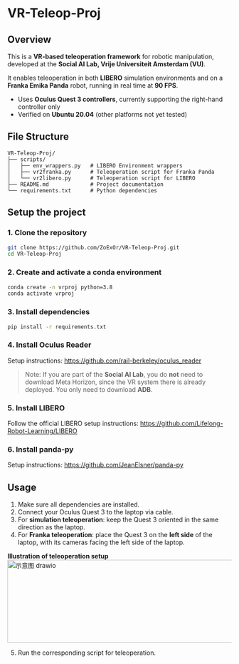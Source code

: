 # VR-Teleop-Proj

## Overview
This is a **VR-based teleoperation framework** for robotic manipulation, developed at the **Social AI Lab, Vrije Universiteit Amsterdam (VU)**.  

It enables teleoperation in both **LIBERO** simulation environments and on a **Franka Emika Panda** robot, running in real time at **90 FPS**.  

- Uses **Oculus Quest 3 controllers**, currently supporting the right-hand controller only  
- Verified on **Ubuntu 20.04** (other platforms not yet tested)  

## File Structure
```
VR-Teleop-Proj/
├── scripts/
│   ├── env_wrappers.py   # LIBERO Environment wrappers
│   ├── vr2franka.py      # Teleoperation script for Franka Panda
│   └── vr2libero.py      # Teleoperation script for LIBERO
├── README.md             # Project documentation
└── requirements.txt      # Python dependencies
```

## Setup the project

### 1. Clone the repository
```bash
git clone https://github.com/ZoExOr/VR-Teleop-Proj.git
cd VR-Teleop-Proj
```

### 2. Create and activate a conda environment
```bash
conda create -n vrproj python=3.8
conda activate vrproj
```

### 3. Install dependencies
```bash
pip install -r requirements.txt
```

### 4. Install Oculus Reader

Setup instructions: https://github.com/rail-berkeley/oculus_reader
> Note: If you are part of the **Social AI Lab**, you do **not** need to download Meta Horizon, since the VR system there is already deployed. You only need to download **ADB**.

### 5. Install LIBERO

Follow the official LIBERO setup instructions: https://github.com/Lifelong-Robot-Learning/LIBERO

### 6. Install panda-py

Setup instructions: https://github.com/JeanElsner/panda-py

## Usage

1. Make sure all dependencies are installed.  
2. Connect your Oculus Quest 3 to the laptop via cable.  
3. For **simulation teleoperation**: keep the Quest 3 oriented in the same direction as the laptop.  
4. For **Franka teleoperation**: place the Quest 3 on the **left side** of the laptop, with its cameras facing the left side of the laptop.

   
**Illustration of teleoperation setup**  
   <img width="693" height="186" alt="示意图 drawio" src="https://github.com/user-attachments/assets/96a89b1a-8c2c-4ff3-a49b-b975b8892b50" />

5. Run the corresponding script for teleoperation.

